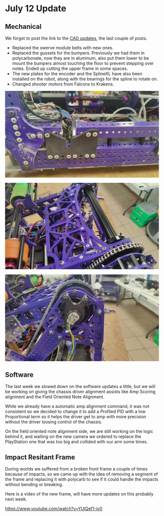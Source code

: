 # July 12 Update

## Mechanical

We forgot to post the link to the [CAD updates](https://cad.onshape.com/documents/a4bf027ffe03cb9046da3ddf/w/563b13dc5deb818f0e56fb66/e/4c1595fee31f7b5a9a219980?renderMode=0&uiState=66917a2f24bc5e15546dac88), the last couple of posts.

-   Replaced the swerve module belts with new ones.
-   Replaced the gussets for the bumpers. Previously we had them in polycarbonate, now they are in aluminum, also put them lower to be mount the bumpers almost touching the floor to prevent stepping over notes.
    Ended up cutting the upper frame in some spaces.
-   The new plates for the encoder and the SplineXL have also been installed on the robot, along with the bearings for the spline to rotate on.
-   Changed shooter motors from Falcons to Krakens.

![WhatsApp Image 2024-07-12 at 12.23.06 (2).jpeg](<July-12/WhatsApp_Image_2024-07-12_at_12.23.06_(2).jpeg>)

![WhatsApp Image 2024-07-12 at 12.23.06 (1).jpeg](<July-12/WhatsApp_Image_2024-07-12_at_12.23.06_(1).jpeg>)

![WhatsApp Image 2024-07-12 at 12.23.06.jpeg](July-12/WhatsApp_Image_2024-07-12_at_12.23.06.jpeg)

## Software

The last week we slowed down on the software updates a little, but we will be working on giving the chassis driver alignment assists like Amp Scoring alignment and the Field Oriented Note Alignment.

While we already have a automatic amp alignment command, it was not consistent so we decided to change it to add a Profiled PID with a low Proportional term so it helps the driver get to amp with more precision without the driver loosing control of the chassis.

On the field oriented note alignment side, we are still working on the logic behind it, and waiting on the new camera we ordered to replace the PlayStation one that was too big and collided with our arm some times.

## Impact Resitant Frame

During worlds we suffered from a broken front frame a couple of times because of impacts, so we came up with the idea of removing a segment of the frame and replacing it with polycarb to see if it could handle the impacts without bending or breaking.

Here is a video of the new frame, will have more updates on this probably next week.

https://www.youtube.com/watch?v=YUlQef1-iv0
